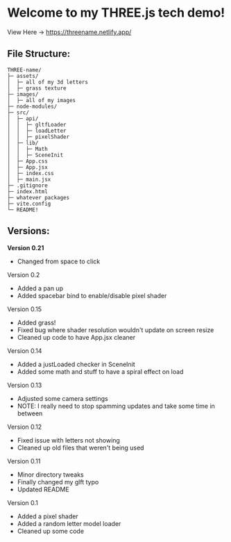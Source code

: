 # Welcome to my THREE.js tech demo!
View Here -> https://threename.netlify.app/
## File Structure:
```
THREE-name/
├─ assets/
│  ├─ all of my 3d letters
│  ├─ grass texture
├─ images/
│  ├─ all of my images
├─ node-modules/
├─ src/
│  ├─ api/
│  │  ├─ gltfLoader
│  │  ├─ loadLetter
│  │  ├─ pixelShader
│  ├─ lib/
│  │  ├─ Math
│  │  ├─ SceneInit
│  ├─ App.css
│  ├─ App.jsx
│  ├─ index.css
│  ├─ main.jsx
├─ .gitignore
├─ index.html
├─ whatever packages
├─ vite.config
└─ README!
```

## Versions:
**Version 0.21**
- Changed from space to click

Version 0.2
- Added a pan up
- Added spacebar bind to enable/disable pixel shader


Version 0.15
- Added grass!
- Fixed bug where shader resolution wouldn't update on screen resize
- Cleaned up code to have App.jsx cleaner

Version 0.14
- Added a justLoaded checker in SceneInit
- Added some math and stuff to have a spiral effect on load

Version 0.13
- Adjusted some camera settings
- NOTE: I really need to stop spamming updates and take some time in between

Version 0.12
- Fixed issue with letters not showing
- Cleaned up old files that weren't being used

Version 0.11
- Minor directory tweaks
- Finally changed my glft typo
- Updated README

Version 0.1
- Added a pixel shader
- Added a random letter model loader
- Cleaned up some code
